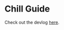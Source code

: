 # Chill Guide

Check out the devlog [here][devlog].

<!-- Links -->

[devlog]: https://charlescyt.github.io/chill-guide-devlog-1
